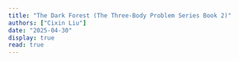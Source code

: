 ```yaml
---
title: "The Dark Forest (The Three-Body Problem Series Book 2)"
authors: ["Cixin Liu"]
date: "2025-04-30"
display: true
read: true
---
```


